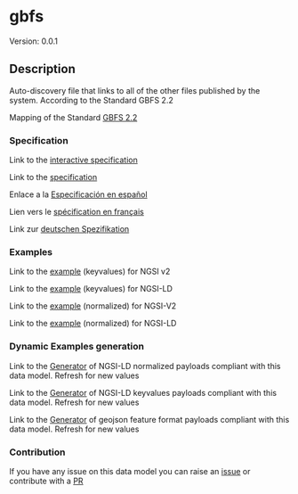 # gbfs
Version: 0.0.1

## Description 

Auto-discovery file that links to all of the other files published by the system. According to the Standard GBFS 2.2

Mapping of the Standard [GBFS 2.2](https://github.com/NABSA/gbfs/blob/v2.2/gbfs.md)
### Specification

Link to the [interactive specification](https://swagger.lab.fiware.org/?url=https://raw.githubusercontent.com/smart-data-models/dataModel.GBFS/master/gbfs/swagger.yaml)

Link to the [specification](https://github.com/smart-data-models/dataModel.GBFS/blob/master/gbfs/doc/spec.md)

Enlace a la [Especificación en español](https://github.com/smart-data-models/dataModel.GBFS/blob/master/gbfs/doc/spec_ES.md)

Lien vers le [spécification en français](https://github.com/smart-data-models/dataModel.GBFS/blob/master/gbfs/doc/spec_FR.md)

Link zur [deutschen Spezifikation](https://github.com/smart-data-models/dataModel.GBFS/blob/master/gbfs/doc/spec_DE.md)
### Examples

Link to the [example](https://github.com/smart-data-models/dataModel.GBFS/blob/master/gbfs/examples/example.json) (keyvalues) for NGSI v2

Link to the [example](https://github.com/smart-data-models/dataModel.GBFS/blob/master/gbfs/examples/example.jsonld) (keyvalues) for NGSI-LD

Link to the [example](https://github.com/smart-data-models/dataModel.GBFS/blob/master/gbfs/examples/example-normalized.json) (normalized) for NGSI-V2

Link to the [example](https://github.com/smart-data-models/dataModel.GBFS/blob/master/gbfs/examples/example-normalized.jsonld) (normalized) for NGSI-LD
### Dynamic Examples generation

Link to the [Generator](https://smartdatamodels.org/extra/ngsi-ld_generator.php?schemaUrl=https://raw.githubusercontent.com/smart-data-models/dataModel.GBFS/master/gbfs/schema.json&email=info@smartdatamodels.org) of NGSI-LD normalized payloads compliant with this data model. Refresh for new values

Link to the [Generator](https://smartdatamodels.org/extra/ngsi-ld_generator_keyvalues.php?schemaUrl=https://raw.githubusercontent.com/smart-data-models/dataModel.GBFS/master/gbfs/schema.json&email=info@smartdatamodels.org) of NGSI-LD keyvalues payloads compliant with this data model. Refresh for new values

Link to the [Generator](https://smartdatamodels.org/extra/geojson_features_generator_v1.0.php?schemaUrl=https://raw.githubusercontent.com/smart-data-models/dataModel.GBFS/master/gbfs/schema.json&email=info@smartdatamodels.org) of geojson feature format payloads compliant with this data model. Refresh for new values
### Contribution

 If you have any issue on this data model you can raise an [issue](https://github.com/smart-data-models/dataModel.GBFS/issues)  or contribute with a [PR](https://github.com/smart-data-models/dataModel.GBFS/pulls)